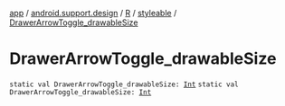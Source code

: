 [app](../../../index.md) / [android.support.design](../../index.md) / [R](../index.md) / [styleable](index.md) / [DrawerArrowToggle_drawableSize](./-drawer-arrow-toggle_drawable-size.md)

# DrawerArrowToggle_drawableSize

`static val DrawerArrowToggle_drawableSize: `[`Int`](https://kotlinlang.org/api/latest/jvm/stdlib/kotlin/-int/index.html)
`static val DrawerArrowToggle_drawableSize: `[`Int`](https://kotlinlang.org/api/latest/jvm/stdlib/kotlin/-int/index.html)